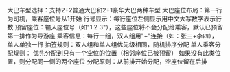 大巴车型选择：支持2+2普通大巴和2+1豪华大巴两种车型
大巴座位布局：第一行为司机，乘客座位号从1开始
行号显示：每行座位左侧显示用中文大写数字表示行数
预留座位：输入座位号（如"1 2 3"），这些座位将不会分配给乘客，默认已预留第一排作为导游座
乘客信息：每行一组，双人组用"+"连接（如：张三+李四），单人单独一行
抽签规则：双人组和单人组优先级相同，随机排序分配
单人乘客分配规则：
  优先分配到只有一个空位的位置（相邻座位已被预留）
  如果没有此类位置，则分配同一侧的两个座位
分配原则：从前排开始分配，空座位留在后排
